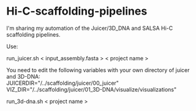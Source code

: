 # Hi-C-scaffolding-pipelines
I'm sharing my automation of the Juicer/3D_DNA and SALSA Hi-C scaffolding pipelines.

Use:

run_juicer.sh  < input_assembly.fasta > < project name >
  
  You need to edit the following variables with your own directory of juicer and 3D-DNA:        
JUICERDIR="/../scaffolding/juicer/00_juicer"       
VIZ_DIR="/../scaffolding/juicer/01_3D-DNA/visualize/visualizations"          


run_3d-dna.sh < project name >
  
